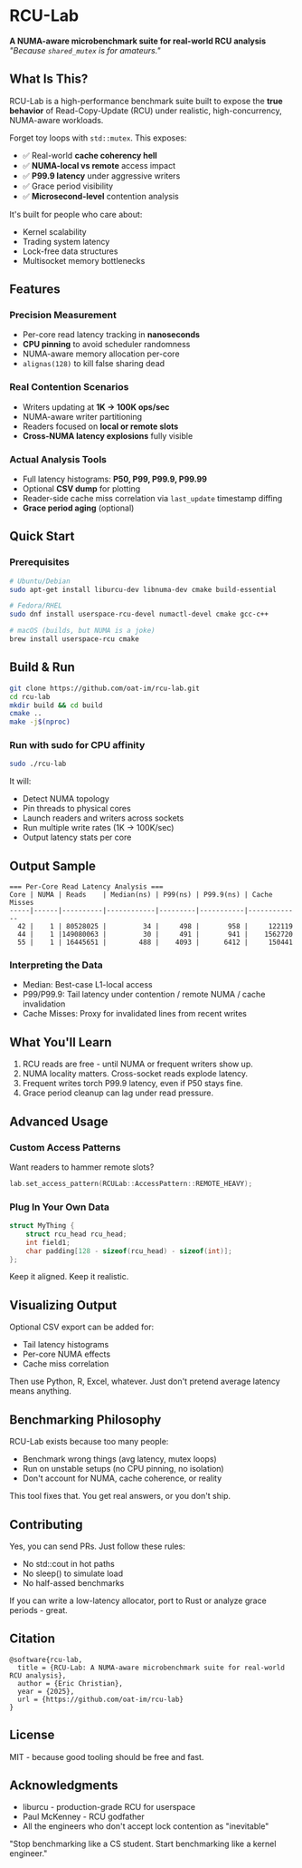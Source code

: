 # RCU-Lab  
**A NUMA-aware microbenchmark suite for real-world RCU analysis**  
*"Because `shared_mutex` is for amateurs."*

## What Is This?

RCU-Lab is a high-performance benchmark suite built to expose the **true behavior** of Read-Copy-Update (RCU) under realistic, high-concurrency, NUMA-aware workloads.

Forget toy loops with `std::mutex`. This exposes:
- ✅ Real-world **cache coherency hell**
- ✅ **NUMA-local vs remote** access impact
- ✅ **P99.9 latency** under aggressive writers
- ✅ Grace period visibility
- ✅ **Microsecond-level** contention analysis

It's built for people who care about:
- Kernel scalability
- Trading system latency
- Lock-free data structures
- Multisocket memory bottlenecks

## Features

### Precision Measurement
- Per-core read latency tracking in **nanoseconds**
- **CPU pinning** to avoid scheduler randomness
- NUMA-aware memory allocation per-core
- `alignas(128)` to kill false sharing dead

### Real Contention Scenarios
- Writers updating at **1K → 100K ops/sec**
- NUMA-aware writer partitioning
- Readers focused on **local or remote slots**
- **Cross-NUMA latency explosions** fully visible

### Actual Analysis Tools
- Full latency histograms: **P50, P99, P99.9, P99.99**
- Optional **CSV dump** for plotting
- Reader-side cache miss correlation via `last_update` timestamp diffing
- **Grace period aging** (optional)

## Quick Start

### Prerequisites

```bash
# Ubuntu/Debian
sudo apt-get install liburcu-dev libnuma-dev cmake build-essential

# Fedora/RHEL
sudo dnf install userspace-rcu-devel numactl-devel cmake gcc-c++

# macOS (builds, but NUMA is a joke)
brew install userspace-rcu cmake
```

## Build & Run

```bash
git clone https://github.com/oat-im/rcu-lab.git
cd rcu-lab
mkdir build && cd build
cmake ..
make -j$(nproc)
```

### Run with sudo for CPU affinity
```bash
sudo ./rcu-lab
```

It will:
 - Detect NUMA topology
 - Pin threads to physical cores
 - Launch readers and writers across sockets
 - Run multiple write rates (1K → 100K/sec)
 - Output latency stats per core

## Output Sample

```
=== Per-Core Read Latency Analysis ===
Core | NUMA | Reads    | Median(ns) | P99(ns) | P99.9(ns) | Cache Misses
-----|------|----------|------------|---------|-----------|-------------
  42 |    1 | 80528025 |         34 |     498 |       958 |     122119
  44 |    1 |149080063 |         30 |     491 |       941 |    1562720
  55 |    1 | 16445651 |        488 |    4093 |      6412 |     150441
```

### Interpreting the Data

 - Median: Best-case L1-local access
 - P99/P99.9: Tail latency under contention / remote NUMA / cache invalidation
 - Cache Misses: Proxy for invalidated lines from recent writes

##  What You'll Learn
 1. RCU reads are free - until NUMA or frequent writers show up.
 2. NUMA locality matters. Cross-socket reads explode latency.
 3. Frequent writes torch P99.9 latency, even if P50 stays fine.
 4. Grace period cleanup can lag under read pressure.


## Advanced Usage

### Custom Access Patterns

Want readers to hammer remote slots?

```cpp
lab.set_access_pattern(RCULab::AccessPattern::REMOTE_HEAVY);
```

### Plug In Your Own Data

```cpp
struct MyThing {
    struct rcu_head rcu_head;
    int field1;
    char padding[128 - sizeof(rcu_head) - sizeof(int)];
};
```

Keep it aligned. Keep it realistic.

## Visualizing Output

Optional CSV export can be added for:
 - Tail latency histograms
 - Per-core NUMA effects
 - Cache miss correlation

Then use Python, R, Excel, whatever. Just don't pretend average latency means anything.

## Benchmarking Philosophy

RCU-Lab exists because too many people:
 - Benchmark wrong things (avg latency, mutex loops)
 - Run on unstable setups (no CPU pinning, no isolation)
 - Don't account for NUMA, cache coherence, or reality

This tool fixes that. You get real answers, or you don't ship.


## Contributing

Yes, you can send PRs. Just follow these rules:
 - No std::cout in hot paths
 - No sleep() to simulate load
 - No half-assed benchmarks

If you can write a low-latency allocator, port to Rust or analyze grace periods - great.

## Citation

```
@software{rcu-lab,
  title = {RCU-Lab: A NUMA-aware microbenchmark suite for real-world RCU analysis},
  author = {Eric Christian},
  year = {2025},
  url = {https://github.com/oat-im/rcu-lab}
}
```

## License

MIT - because good tooling should be free and fast.

## Acknowledgments
 - liburcu - production-grade RCU for userspace
 - Paul McKenney - RCU godfather
 - All the engineers who don't accept lock contention as "inevitable"

"Stop benchmarking like a CS student. Start benchmarking like a kernel engineer."
